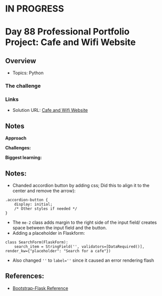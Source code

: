 # IN PROGRESS

# Day 88 Professional Portfolio Project: Cafe and Wifi Website


## Overview

- Topics: Python 

### The challenge


### Links

- Solution URL: [Cafe and Wifi Website](https://github.com/Mikerniker/100_Days_of_Python/tree/main/Day88)

## Notes
**Approach** 

**Challenges:** 

**Biggest learning:**


## Notes:
- Chanded accordion button by adding css; Did this to align it to the center and remove the arrow):
```
.accordion-button {
    display: initial;
    /* Other styles if needed */
}
``` 

- The ```me-2``` class adds margin to the right side of the input field/ creates space between the input field and the button.
- Adding a placeholder in Flaskform:
```
class SearchForm(FlaskForm):
    search_item = StringField('', validators=[DataRequired()], render_kw={"placeholder": "Search for a cafe"})
```
- Also changed ```''``` to ```label=''``` since it caused an error rendering flash
## References:
- [Bootstrap-Flask Reference](https://python-adv-web-apps.readthedocs.io/en/latest/flask_forms.html)